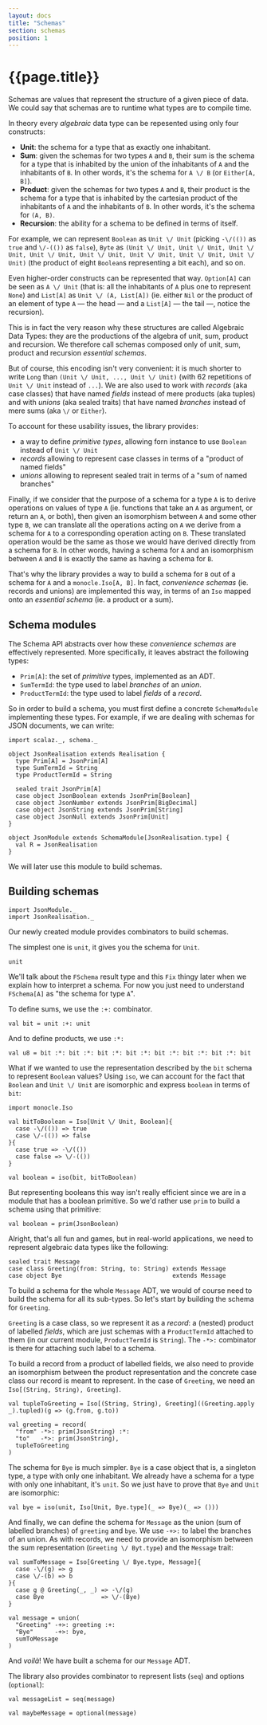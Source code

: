```yaml
---
layout: docs
title: "Schemas"
section: schemas
position: 1
---
```


# {{page.title}}

Schemas are values that represent the structure of a given piece of data. We could say that schemas are to runtime what types are to compile time.

In theory every *algebraic* data type can be repesented using only four constructs:

* **Unit**: the schema for a type that as exactly one inhabitant.
* **Sum**: given the schemas for two types `A` and `B`, their sum is the schema for a type that is inhabited by the union of the inhabitants of `A` and the inhabitants of `B`. In other words, it's the schema for `A \/ B` (or `Either[A, B]`). 
* **Product**: given the schemas for two types `A` and `B`, their product is the schema for a type that is inhabited by the cartesian product of the inhabitants of `A` and the inhabitants of `B`. In other words, it's the schema for `(A, B)`.
* **Recursion**: the ability for a schema to be defined in terms of itself.

For example, we can represent `Boolean` as `Unit \/ Unit` (picking `-\/(())` as `true` and `\/-(())` as `false`), `Byte` as `(Unit \/ Unit, Unit \/ Unit, Unit \/ Unit, Unit \/ Unit, Unit \/ Unit, Unit \/ Unit, Unit \/ Unit, Unit \/ Unit)` (the product of eight `Boolean`s representing a bit each), and so on.

Even higher-order constructs can be represented that way. `Option[A]` can be seen as `A \/ Unit` (that is: all the inhabitants of `A` plus one to represent `None`) and `List[A]` as `Unit \/ (A, List[A])` (ie. either `Nil` or the product of an element of type `A` — the head — and a `List[A]` — the tail —, notice the recursion).

This is in fact the very reason why these structures are called Algebraic Data Types: they are the productions of the algebra of unit, sum, product and recursion. We therefore call schemas composed only of unit, sum, product and recursion *essential schemas*.

But of course, this encoding isn't very convenient: it is much shorter to write `Long` than `(Unit \/ Unit, ..., Unit \/ Unit)` (with 62 repetitions of `Unit \/ Unit` instead of `...`). We are also used to work with *records* (aka case classes) that have named *fields* instead of mere products (aka tuples) and with *unions* (aka sealed traits) that have named *branches* instead of mere sums (aka `\/` or `Either`).

To account for these usability issues, the library provides:
* a way to define *primitive types*, allowing forn instance to use `Boolean` instead of `Unit \/ Unit`
* *records* allowing to represent case classes in terms of a "product of named fields"
* *unions* allowing to represent sealed trait in terms of a "sum of named branches"

Finally, if we consider that the purpose of a schema for a type `A` is to derive operations on values of type `A` (ie. functions that take an `A` as argument, or return an `A`, or both), then given an isomorphism between `A` and some other type `B`, we can translate all the operations acting on `A` we derive from a schema for `A` to a corresponding operation acting on `B`. These translated operation would be the same as those we would have derived directly from a schema for `B`. In other words, having a schema for `A` and an isomorphism between `A` and `B` is exactly the same as having a schema for `B`.

That's why the library provides a way to build a schema for `B` out of a schema for `A` and a `monocle.Iso[A, B]`. In fact, *convenience schemas* (ie. records and unions) are implemented this way, in terms of an `Iso` mapped onto an *essential schema* (ie. a product or a sum).

## Schema modules

The Schema API abstracts over how these *convenience schemas* are effectively represented. More specifically, it leaves abstract the following types:
* `Prim[A]`: the set of *primitive* types, implemented as an ADT.
* `SumTermId`: the type used to label *branches* of an *union*.
* `ProductTermId`: the type used to label *fields* of a *record*.

So in order to build a schema, you must first define a concrete `SchemaModule` implementing these types. For example, if we are dealing with schemas for JSON documents, we can write:

```tut:silent
import scalaz._, schema._
```

```tut:silent
object JsonRealisation extends Realisation {
  type Prim[A] = JsonPrim[A]
  type SumTermId = String
  type ProductTermId = String

  sealed trait JsonPrim[A]
  case object JsonBoolean extends JsonPrim[Boolean]
  case object JsonNumber extends JsonPrim[BigDecimal]
  case object JsonString extends JsonPrim[String]
  case object JsonNull extends JsonPrim[Unit]
}

object JsonModule extends SchemaModule[JsonRealisation.type] {
  val R = JsonRealisation
}
```

We will later use this module to build schemas.

## Building schemas

```tut:silent
import JsonModule._
import JsonRealisation._
```

Our newly created module provides combinators to build schemas. 

The simplest one is `unit`, it gives you the schema for `Unit`.

```tut
unit
```

We'll talk about the `FSchema` result type and this `Fix` thingy later when we explain how to interpret a schema. For now you just need to understand `FSchema[A]` as "the schema for type `A`". 

To define sums, we use the `:+:` combinator. 

```tut
val bit = unit :+: unit
```

And to define products, we use `:*:`

```tut
val u8 = bit :*: bit :*: bit :*: bit :*: bit :*: bit :*: bit :*: bit
```

What if we wanted to use the representation described by the `bit` schema to represent `Boolean` values? Using `iso`, we can account for the fact that `Boolean` and `Unit \/ Unit` are isomorphic and express `boolean` in terms of `bit`:

```tut
import monocle.Iso

val bitToBoolean = Iso[Unit \/ Unit, Boolean]{
  case -\/(()) => true
  case \/-(()) => false
}{
  case true => -\/(())
  case false => \/-(())
}

val boolean = iso(bit, bitToBoolean)
```

But representing booleans this way isn't really efficient since we are in a module that has a boolean primitive. So we'd rather use `prim` to build a schema using that primitive:

```tut
val boolean = prim(JsonBoolean)
```

Alright, that's all fun and games, but in real-world applications, we need to represent algebraic data types like the following:

```tut:silent
sealed trait Message
case class Greeting(from: String, to: String) extends Message 
case object Bye                               extends Message
```

To build a schema for the whole `Message` ADT, we would of course need to build the schema for all its sub-types. So let's start by building the schema for `Greeting`. 

`Greeting` is a case class, so we represent it as a *record*: a (nested) product of labelled *fields*, which are just schemas with a `ProductTermId` attached to them (in our current module, `ProductTermId` is `String`). The `-*>:` combinator is there for attaching such label to a schema.

To build a record from a product of labelled fields, we also need to provide an isomorphism between the product representation and the concrete case class our record is meant to represent. In the case of `Greeting`, we need an `Iso[(String, String), Greeting]`.

```tut
val tupleToGreeting = Iso[(String, String), Greeting]((Greeting.apply _).tupled)(g => (g.from, g.to))

val greeting = record(
  "from" -*>: prim(JsonString) :*:
  "to"   -*>: prim(JsonString),
  tupleToGreeting
)
```

The schema for `Bye` is much simpler. `Bye` is a case object that is, a singleton type, a type with only one inhabitant. We already have a schema for a type with only one inhabitant, it's `unit`. So we just have to prove that `Bye` and `Unit` are isomorphic:

```tut
val bye = iso(unit, Iso[Unit, Bye.type](_ => Bye)(_ => ()))
```

And finally, we can define the schema for `Message` as the union (sum of labelled branches) of `greeting` and `bye`. We use `-+>:` to label the branches of an union. As with records, we need to provide an isomorphism between the sum representation (`Greeting \/ Byt.type`) and the `Message` trait:

```tut
val sumToMessage = Iso[Greeting \/ Bye.type, Message]{
  case -\/(g) => g
  case \/-(b) => b
}{
  case g @ Greeting(_, _) => -\/(g)
  case Bye                => \/-(Bye)
}

val message = union(
  "Greeting" -+>: greeting :+:
  "Bye"      -+>: bye,
  sumToMessage
)
```

And *voilà*! We have built a schema for our `Message` ADT.

The library also provides combinator to represent lists (`seq`)  and options (`optional`):

```tut
val messageList = seq(message)

val maybeMessage = optional(message)
```




